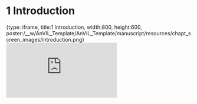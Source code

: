 # 1 Introduction
 
{type: iframe, title:1 Introduction, width:800, height:600, poster:/__w/AnVIL_Template/AnVIL_Template/manuscript/resources/chapt_screen_images/introduction.png}
![](https://jhudatascience.org/AnVIL_Template/introduction.html)
 

 
